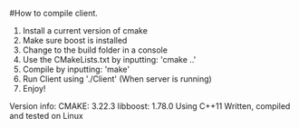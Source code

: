 #How to compile client.

1. Install a current version of cmake
2. Make sure boost is installed
3. Change to the build folder in a console
4. Use the CMakeLists.txt by inputting: 'cmake ..'
5. Compile by inputting: 'make'
6. Run Client using './Client' (When server is running)
7. Enjoy!

Version info:
    CMAKE: 3.22.3
    libboost: 1.78.0
    Using C++11
    Written, compiled and tested on Linux